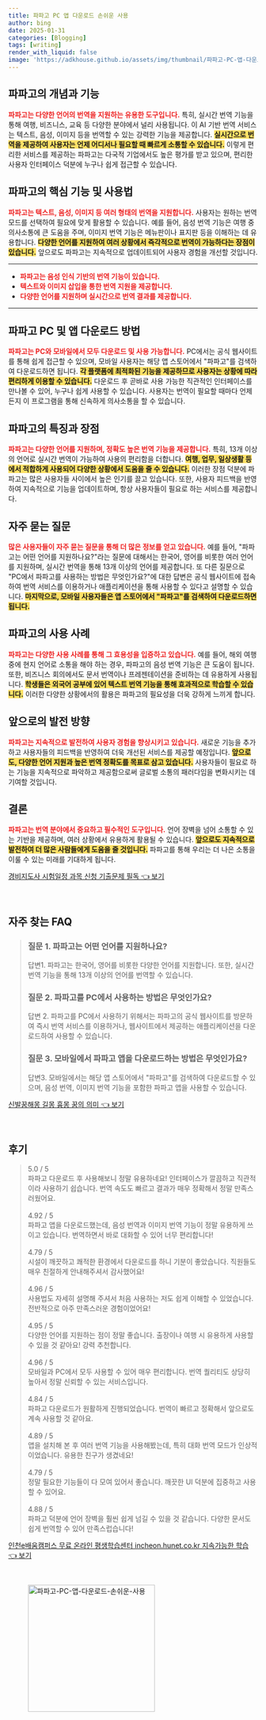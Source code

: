 ```yaml
---
title: 파파고 PC 앱 다운로드 손쉬운 사용
author: bing
date: 2025-01-31
categories: [Blogging]
tags: [writing]
render_with_liquid: false
image: 'https://adkhouse.github.io/assets/img/thumbnail/파파고-PC-앱-다운로드-손쉬운-사용.webp'
---
```



<h2 id='파파고의 개념과 기능'>파파고의 개념과 기능</h2>

<p><b><span style="color: #ee2323;">파파고는 다양한 언어의 번역을 지원하는 유용한 도구입니다.</span></b> 특히, 실시간 번역 기능을 통해 여행, 비즈니스, 교육 등 다양한 분야에서 널리 사용됩니다. 이 AI 기반 번역 서비스는 텍스트, 음성, 이미지 등을 번역할 수 있는 강력한 기능을 제공합니다. <b><span style="background-color: #ffe066;">실시간으로 번역을 제공하여 사용자는 언제 어디서나 필요할 때 빠르게 소통할 수 있습니다.</span></b> 이렇게 편리한 서비스를 제공하는 파파고는 다국적 기업에서도 높은 평가를 받고 있으며, 편리한 사용자 인터페이스 덕분에 누구나 쉽게 접근할 수 있습니다.</p>

<h2 id='파파고의 핵심 기능 및 사용법'>파파고의 핵심 기능 및 사용법</h2>

<p><b><span style="color: #ee2323;">파파고는 텍스트, 음성, 이미지 등 여러 형태의 번역을 지원합니다.</span></b> 사용자는 원하는 번역 모드를 선택하여 필요에 맞게 활용할 수 있습니다. 예를 들어, 음성 번역 기능은 여행 중 의사소통에 큰 도움을 주며, 이미지 번역 기능은 메뉴판이나 표지판 등을 이해하는 데 유용합니다. <b><span style="background-color: #ffe066;">다양한 언어를 지원하여 여러 상황에서 즉각적으로 번역이 가능하다는 장점이 있습니다.</span></b> 앞으로도 파파고는 지속적으로 업데이트되어 사용자 경험을 개선할 것입니다.</p>

<hr />

<ul>
    <li><b><span style="color: #ee2323;">파파고는 음성 인식 기반의 번역 기능이 있습니다.</span></b></li>
    <li><b><span style="color: #ee2323;">텍스트와 이미지 삽입을 통한 번역 지원을 제공합니다.</span></b></li>
    <li><b><span style="color: #ee2323;">다양한 언어를 지원하며 실시간으로 번역 결과를 제공합니다.</span></b></li>
</ul>

<hr />

<h2 id='파파고 PC 및 앱 다운로드 방법'>파파고 PC 및 앱 다운로드 방법</h2>

<p><b><span style="color: #ee2323;">파파고는 PC와 모바일에서 모두 다운로드 및 사용 가능합니다.</span></b> PC에서는 공식 웹사이트를 통해 쉽게 접근할 수 있으며, 모바일 사용자는 해당 앱 스토어에서 "파파고"를 검색하여 다운로드하면 됩니다. <b><span style="background-color: #ffe066;">각 플랫폼에 최적화된 기능을 제공하므로 사용자는 상황에 따라 편리하게 이용할 수 있습니다.</span></b> 다운로드 후 곧바로 사용 가능한 직관적인 인터페이스를 만나볼 수 있어, 누구나 쉽게 사용할 수 있습니다. 사용자는 번역이 필요할 때마다 언제든지 이 프로그램을 통해 신속하게 의사소통을 할 수 있습니다.</p>

<h2 id='파파고의 특징과 장점'>파파고의 특징과 장점</h2>

<p><b><span style="color: #ee2323;">파파고는 다양한 언어를 지원하며, 정확도 높은 번역 기능을 제공합니다.</span></b> 특히, 13개 이상의 언어로 실시간 번역이 가능하여 사용의 편리함을 더합니다. <b><span style="background-color: #ffe066;">여행, 업무, 일상생활 등에서 적합하게 사용되어 다양한 상황에서 도움을 줄 수 있습니다.</span></b> 이러한 장점 덕분에 파파고는 많은 사용자들 사이에서 높은 인기를 끌고 있습니다. 또한, 사용자 피드백을 반영하여 지속적으로 기능을 업데이트하며, 항상 사용자들이 필요로 하는 서비스를 제공합니다.</p>

<h2 id='자주 묻는 질문'>자주 묻는 질문</h2>

<p><b><span style="color: #ee2323;">많은 사용자들이 자주 묻는 질문을 통해 더 많은 정보를 얻고 있습니다.</span></b> 예를 들어, "파파고는 어떤 언어를 지원하나요?"라는 질문에 대해서는 한국어, 영어를 비롯한 여러 언어를 지원하며, 실시간 번역을 통해 13개 이상의 언어를 제공합니다. 또 다른 질문으로 "PC에서 파파고를 사용하는 방법은 무엇인가요?"에 대한 답변은 공식 웹사이트에 접속하여 번역 서비스를 이용하거나 애플리케이션을 통해 사용할 수 있다고 설명할 수 있습니다. <b><span style="background-color: #ffe066;">마지막으로, 모바일 사용자들은 앱 스토어에서 "파파고"를 검색하여 다운로드하면 됩니다.</span></b></p>

<h2 id='파파고의 사용 사례'>파파고의 사용 사례</h2>

<p><b><span style="color: #ee2323;">파파고는 다양한 사용 사례를 통해 그 효용성을 입증하고 있습니다.</span></b> 예를 들어, 해외 여행 중에 현지 언어로 소통을 해야 하는 경우, 파파고의 음성 번역 기능은 큰 도움이 됩니다. 또한, 비즈니스 회의에서도 문서 번역이나 프레젠테이션을 준비하는 데 유용하게 사용됩니다. <b><span style="background-color: #ffe066;">학생들은 외국어 공부에 있어 텍스트 번역 기능을 통해 효과적으로 학습할 수 있습니다.</span></b> 이러한 다양한 상황에서의 활용은 파파고의 필요성을 더욱 강하게 느끼게 합니다.</p>

<h2 id='앞으로의 발전 방향'>앞으로의 발전 방향</h2>

<p><b><span style="color: #ee2323;">파파고는 지속적으로 발전하여 사용자 경험을 향상시키고 있습니다.</span></b> 새로운 기능을 추가하고 사용자들의 피드백을 반영하여 더욱 개선된 서비스를 제공할 예정입니다. <b><span style="background-color: #ffe066;">앞으로도, 다양한 언어 지원과 높은 번역 정확도를 목표로 삼고 있습니다.</span></b> 사용자들이 필요로 하는 기능을 지속적으로 파악하고 제공함으로써 글로벌 소통의 패러다임을 변화시키는 데 기여할 것입니다.</p>

<h2 id='결론'>결론</h2>

<p><b><span style="color: #ee2323;">파파고는 번역 분야에서 중요하고 필수적인 도구입니다.</span></b> 언어 장벽을 넘어 소통할 수 있는 기반을 제공하며, 여러 상황에서 유용하게 활용될 수 있습니다. <b><span style="background-color: #ffe066;">앞으로도 지속적으로 발전하여 더 많은 사람들에게 도움을 줄 것입니다.</span></b> 파파고를 통해 우리는 더 나은 소통을 이룰 수 있는 미래를 기대하게 됩니다.</p>


<p><a class="click-button" title="경비지도사 시험일정 과목 신청 기출문제 필독" href="https://adkhouse.github.io/posts/%EA%B2%BD%EB%B9%84%EC%A7%80%EB%8F%84%EC%82%AC-%EC%8B%9C%ED%97%98%EC%9D%BC%EC%A0%95-%EA%B3%BC%EB%AA%A9-%EC%8B%A0%EC%B2%AD-%EA%B8%B0%EC%B6%9C%EB%AC%B8%EC%A0%9C-%ED%95%84%EB%8F%85/" rel="dofollow">경비지도사 시험일정 과목 신청 기출문제 필독 👈 보기</a></p><br>
<h2 id='자주_찾는_FAQ'>자주 찾는 FAQ</h2>
<div itemscope="" itemtype="https://schema.org/FAQPage"> 
<blockquote> 
<div itemscope="" itemprop="mainEntity" itemtype="https://schema.org/Question"> 
<h3 itemprop="name">질문 1. 파파고는 어떤 언어를 지원하나요?</h3> 
<div itemscope="" itemprop="acceptedAnswer" itemtype="https://schema.org/Answer"> 
<span itemprop="text"> 
<p>답변1. 파파고는 한국어, 영어를 비롯한 다양한 언어를 지원합니다. 또한, 실시간 번역 기능을 통해 13개 이상의 언어를 번역할 수 있습니다.</p> 
</span> 
</div> 
</div> 

<div itemscope="" itemprop="mainEntity" itemtype="https://schema.org/Question"> 
<h3 itemprop="name">질문 2. 파파고를 PC에서 사용하는 방법은 무엇인가요?</h3> 
<div itemscope="" itemprop="acceptedAnswer" itemtype="https://schema.org/Answer"> 
<span itemprop="text"> 
<p>답변 2. 파파고를 PC에서 사용하기 위해서는 파파고의 공식 웹사이트를 방문하여 즉시 번역 서비스를 이용하거나, 웹사이트에서 제공하는 애플리케이션을 다운로드하여 사용할 수 있습니다.</p> 
</span> 
</div> 
</div> 

<div itemscope="" itemprop="mainEntity" itemtype="https://schema.org/Question"> 
<h3 itemprop="name">질문 3. 모바일에서 파파고 앱을 다운로드하는 방법은 무엇인가요?</h3> 
<div itemscope="" itemprop="acceptedAnswer" itemtype="https://schema.org/Answer"> 
<span itemprop="text"> 
<p>답변3. 모바일에서는 해당 앱 스토어에서 "파파고"를 검색하여 다운로드할 수 있으며, 음성 번역, 이미지 번역 기능을 포함한 파파고 앱을 사용할 수 있습니다.</p> 
</span> 
</div> 
</div> 
</blockquote> 
</div>
<p><a class="click-button" title="신발꿈해몽 길몽 흉몽 꿈의 의미" href="https://adkhouse.github.io/posts/%EC%8B%A0%EB%B0%9C%EA%BF%88%ED%95%B4%EB%AA%BD-%EA%B8%B8%EB%AA%BD-%ED%9D%89%EB%AA%BD-%EA%BF%88%EC%9D%98-%EC%9D%98%EB%AF%B8/" rel="dofollow">신발꿈해몽 길몽 흉몽 꿈의 의미 👈 보기</a></p><br>
<h2 id='후기'>후기</h2>
<div itemscope itemtype="https://schema.org/Product">
  <blockquote>
  <div itemprop="review" itemscope itemtype="https://schema.org/Review">
      <div itemprop="reviewRating" itemscope itemtype="https://schema.org/Rating"> <span itemprop="ratingValue">5.0</span> / <span itemprop="bestRating">5</span> </div>
      <span itemprop="reviewBody">파파고 다운로드 후 사용해보니 정말 유용하네요! 인터페이스가 깔끔하고 직관적이라 사용하기 쉽습니다. 번역 속도도 빠르고 결과가 매우 정확해서 정말 만족스러웠어요.</span>
  </div>
  <br>
  <div itemprop="review" itemscope itemtype="https://schema.org/Review">
      <div itemprop="reviewRating" itemscope itemtype="https://schema.org/Rating"> <span itemprop="ratingValue">4.92</span> / <span itemprop="bestRating">5</span> </div>
      <span itemprop="reviewBody">파파고 앱을 다운로드했는데, 음성 번역과 이미지 번역 기능이 정말 유용하게 쓰이고 있습니다. 번역하면서 바로 대화할 수 있어 너무 편리합니다!</span>
  </div>
  <br>
  <div itemprop="review" itemscope itemtype="https://schema.org/Review">
      <div itemprop="reviewRating" itemscope itemtype="https://schema.org/Rating"> <span itemprop="ratingValue">4.79</span> / <span itemprop="bestRating">5</span> </div>
      <span itemprop="reviewBody">시설이 깨끗하고 쾌적한 환경에서 다운로드를 하니 기분이 좋았습니다. 직원들도 매우 친절하게 안내해주셔서 감사했어요!</span>
  </div>
  <br>
  <div itemprop="review" itemscope itemtype="https://schema.org/Review">
      <div itemprop="reviewRating" itemscope itemtype="https://schema.org/Rating"> <span itemprop="ratingValue">4.96</span> / <span itemprop="bestRating">5</span> </div>
      <span itemprop="reviewBody">사용법도 자세히 설명해 주셔서 처음 사용하는 저도 쉽게 이해할 수 있었습니다. 전반적으로 아주 만족스러운 경험이었어요!</span>
  </div>
  <br>
  <div itemprop="review" itemscope itemtype="https://schema.org/Review">
      <div itemprop="reviewRating" itemscope itemtype="https://schema.org/Rating"> <span itemprop="ratingValue">4.95</span> / <span itemprop="bestRating">5</span> </div>
      <span itemprop="reviewBody">다양한 언어를 지원하는 점이 정말 좋습니다. 출장이나 여행 시 유용하게 사용할 수 있을 것 같아요! 강력 추천합니다.</span>
  </div>
  <br>
  <div itemprop="review" itemscope itemtype="https://schema.org/Review">
      <div itemprop="reviewRating" itemscope itemtype="https://schema.org/Rating"> <span itemprop="ratingValue">4.96</span> / <span itemprop="bestRating">5</span> </div>
      <span itemprop="reviewBody">모바일과 PC에서 모두 사용할 수 있어 매우 편리합니다. 번역 퀄리티도 상당히 높아서 정말 신뢰할 수 있는 서비스입니다.</span>
  </div>
  <br>
  <div itemprop="review" itemscope itemtype="https://schema.org/Review">
      <div itemprop="reviewRating" itemscope itemtype="https://schema.org/Rating"> <span itemprop="ratingValue">4.84</span> / <span itemprop="bestRating">5</span> </div>
      <span itemprop="reviewBody">파파고 다운로드가 원활하게 진행되었습니다. 번역이 빠르고 정확해서 앞으로도 계속 사용할 것 같아요.</span>
  </div>
  <br>
  <div itemprop="review" itemscope itemtype="https://schema.org/Review">
      <div itemprop="reviewRating" itemscope itemtype="https://schema.org/Rating"> <span itemprop="ratingValue">4.89</span> / <span itemprop="bestRating">5</span> </div>
      <span itemprop="reviewBody">앱을 설치해 본 후 여러 번역 기능을 사용해봤는데, 특히 대화 번역 모드가 인상적이었습니다. 유용한 친구가 생겼네요!</span>
  </div>
  <br>
  <div itemprop="review" itemscope itemtype="https://schema.org/Review">
      <div itemprop="reviewRating" itemscope itemtype="https://schema.org/Rating"> <span itemprop="ratingValue">4.79</span> / <span itemprop="bestRating">5</span> </div>
      <span itemprop="reviewBody">정말 필요한 기능들이 다 모여 있어서 좋습니다. 깨끗한 UI 덕분에 집중하고 사용할 수 있어요.</span>
  </div>
  <br>
  <div itemprop="review" itemscope itemtype="https://schema.org/Review">
      <div itemprop="reviewRating" itemscope itemtype="https://schema.org/Rating"> <span itemprop="ratingValue">4.88</span> / <span itemprop="bestRating">5</span> </div>
      <span itemprop="reviewBody">파파고 덕분에 언어 장벽을 훨씬 쉽게 넘길 수 있을 것 같습니다. 다양한 문서도 쉽게 번역할 수 있어 만족스럽습니다!</span>
  </div>
  </blockquote>
</div>
<p><a class="click-button" title="인천e배움캠퍼스 무료 온라인 평생학습센터 incheon.hunet.co.kr 지속가능한 학습" href="https://adkhouse.github.io/posts/%EC%9D%B8%EC%B2%9Ce%EB%B0%B0%EC%9B%80%EC%BA%A0%ED%8D%BC%EC%8A%A4-%EB%AC%B4%EB%A3%8C-%EC%98%A8%EB%9D%BC%EC%9D%B8-%ED%8F%89%EC%83%9D%ED%95%99%EC%8A%B5%EC%84%BC%ED%84%B0-incheon.hunet.co.kr-%EC%A7%80%EC%86%8D%EA%B0%80%EB%8A%A5%ED%95%9C-%ED%95%99%EC%8A%B5/" rel="dofollow">인천e배움캠퍼스 무료 온라인 평생학습센터 incheon.hunet.co.kr 지속가능한 학습 👈 보기</a></p><br>
<figure class="image"><img src="https://adkhouse.github.io/assets/img/thumbnail/파파고-PC-앱-다운로드-손쉬운-사용.webp" alt="파파고-PC-앱-다운로드-손쉬운-사용" width="256" height="256"></figure>
